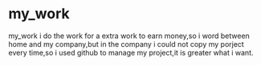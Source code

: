 my_work
=======

my_work
i do the work for a extra work to earn money,so i word between home and my company,but in the company i could not copy my 
porject every time,so i used github to manage my project,it is greater what i want.
